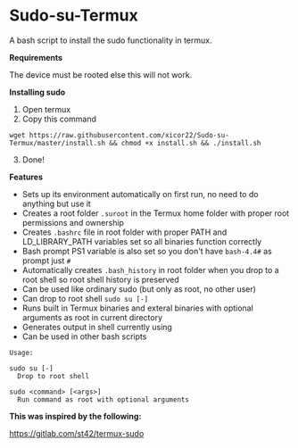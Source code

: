# Sudo-su-Termux
A bash script to install the sudo functionality in termux.

**Requirements**

The device must be rooted else this will not work.

**Installing sudo**

1. Open termux 
2. Copy this command 
```
wget https://raw.githubusercontent.com/xicor22/Sudo-su-Termux/master/install.sh && chmod +x install.sh && ./install.sh
```
3. Done!

**Features**

- Sets up its environment automatically on first run, no need to do anything but use it
- Creates a root folder ```.suroot``` in the Termux home folder with proper root permissions and ownership
- Creates ```.bashrc``` file in root folder with proper PATH and LD_LIBRARY_PATH variables set so all binaries function correctly
- Bash prompt PS1 variable is also set so you don't have ```bash-4.4#``` as prompt just ```#```
- Automatically creates ```.bash_history``` in root folder when you drop to a root shell so root shell history is preserved
- Can be used like ordinary sudo (but only as root, no other user)
- Can drop to root shell ```sudo su [-]```
- Runs built in Termux binaries and exteral binaries with optional arguments as root in current directory
- Generates output in shell currently using
- Can be used in other bash scripts

```
Usage:

sudo su [-]  
  Drop to root shell

sudo <command> [<args>]  
  Run command as root with optional arguments
```

**This was inspired by the following:**

https://gitlab.com/st42/termux-sudo
